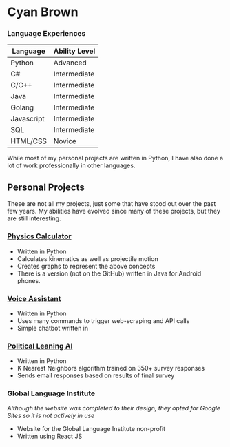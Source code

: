 # Cyan Brown

### Language Experiences

| Language | Ability Level |
| ---------|---------------|
| Python | Advanced |
| C# | Intermediate |
| C/C++ | Intermediate |
| Java | Intermediate |
| Golang | Intermediate |
| Javascript | Intermediate |
| SQL | Intermediate |
| HTML/CSS | Novice |

While most of my personal projects are written in Python, I have also done a lot of work professionally in other languages.


## Personal Projects

These are not all my projects, just some that have stood out over the past few years. My abilities have evolved since many of these projects, but they are still interesting.

### [Physics Calculator](https://github.com/CyanBrown/PhysicsCalculator)

- Written in Python
- Calculates kinematics as well as projectile motion
- Creates graphs to represent the above concepts
- There is a version (not on the GitHub) written in Java for Android phones.

### [Voice Assistant](https://github.com/CyanBrown/VoiceAssistant)

- Written in Python
- Uses many commands to trigger web-scraping and API calls
- Simple chatbot written in

### [Political Leaning AI](https://github.com/CyanBrown/Political-Leaning-AI)

- Written in Python
- K Nearest Neighbors algorithm trained on 350+ survey responses
- Sends email responses based on results of final survey

### Global Language Institute
*Although the website was completed to their design, they opted for Google Sites so it is not actively in use*

- Website for the Global Language Institute non-profit
- Written using React JS
